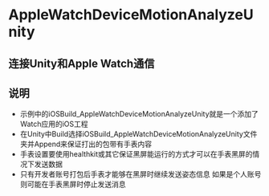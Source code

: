 # AppleWatchDeviceMotionAnalyzeUnity

## 连接Unity和Apple Watch通信

## 说明

- 示例中的iOSBuild_AppleWatchDeviceMotionAnalyzeUnity就是一个添加了Watch应用的iOS工程
- 在Unity中Build选择iOSBuild_AppleWatchDeviceMotionAnalyzeUnity文件夹并Append来保证打出的包带有手表内容
- 手表设置要使用healthkit或其它保证黑屏能运行的方式才可以在手表黑屏的情况下发送数据
- 只有开发者账号打包后手表才能够在黑屏时继续发送姿态信息 如果是个人账号则可能在手表黑屏时停止发送消息
